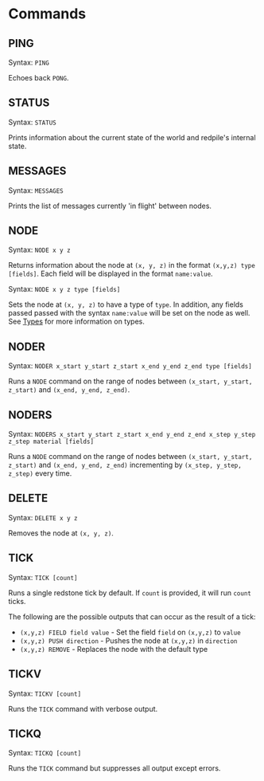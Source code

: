 Commands
========

PING
----

Syntax: `PING`

Echoes back `PONG`.

STATUS
------

Syntax: `STATUS`

Prints information about the current state of the world and redpile's internal state.

MESSAGES
--------

Syntax: `MESSAGES`

Prints the list of messages currently 'in flight' between nodes.

NODE
----

Syntax: `NODE x y z`

Returns information about the node at `(x, y, z)` in the format `(x,y,z) type [fields]`.
Each field will be displayed in the format `name:value`.

Syntax: `NODE x y z type [fields]`

Sets the node at `(x, y, z)` to have a type of `type`.
In addition, any fields passed passed with the syntax `name:value` will be set on the node as well.
See [Types](types.md) for more information on types.

NODER
-----

Syntax: `NODER x_start y_start z_start x_end y_end z_end type [fields]`

Runs a `NODE` command on the range of nodes between `(x_start, y_start, z_start)` and `(x_end, y_end, z_end)`.

NODERS
------

Syntax: `NODERS x_start y_start z_start x_end y_end z_end x_step y_step z_step material [fields]`

Runs a `NODE` command on the range of nodes between `(x_start, y_start, z_start)` and `(x_end, y_end, z_end)` incrementing by `(x_step, y_step, z_step)` every time.

DELETE
------

Syntax: `DELETE x y z`

Removes the node at `(x, y, z)`.

TICK
----

Syntax: `TICK [count]`

Runs a single redstone tick by default.
If `count` is provided, it will run `count` ticks.

The following are the possible outputs that can occur as the result of a tick:

* `(x,y,z) FIELD field value` - Set the field `field` on `(x,y,z)` to `value`
* `(x,y,z) PUSH direction` - Pushes the node at `(x,y,z)` in `direction`
* `(x,y,z) REMOVE` - Replaces the node with the default type

TICKV
-----

Syntax: `TICKV [count]`

Runs the `TICK` command with verbose output.

TICKQ
-----

Syntax: `TICKQ [count]`

Runs the `TICK` command but suppresses all output except errors.


